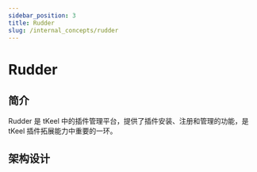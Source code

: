 ```yaml
---
sidebar_position: 3
title: Rudder
slug: /internal_concepts/rudder
---
```


# Rudder
## 简介
Rudder 是 tKeel 中的插件管理平台，提供了插件安装、注册和管理的功能，是 tKeel 插件拓展能力中重要的一环。

## 架构设计
